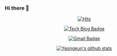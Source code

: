 ### Hi there 👋
<div align=center>

[![Hits](https://hits.seeyoufarm.com/api/count/incr/badge.svg?url=https%3A%2F%2Fgithub.com%yyeongeun)](https://hits.seeyoufarm.com) 

[![Tech Blog Badge](http://img.shields.io/badge/-Tech%20blog-black?style=flat-square&logo=github&link=https://zzsza.github.io/)](https://rladuddms.tistory.com/)
  
[![Gmail Badge](https://img.shields.io/badge/Gmail-d14836?style=flat-square&logo=Gmail&logoColor=white&link=mailto:shinmj.com)](mailto:ansdlf201567@gmail.com) 

[![Yeongeun's github stats](https://github-readme-stats.vercel.app/api?username=yyeongeun)](https://github.com/yyeongeun/github-readme-stats)
</div>



<!--

**yyeongeun/yyeongeun** is a ✨ _special_ ✨ repository because its `README.md` (this file) appears on your GitHub profile.

Here are some ideas to get you started:

- 🔭 I’m currently working on ...
- 🌱 I’m currently learning ...
- 👯 I’m looking to collaborate on ...
- 🤔 I’m looking for help with ...
- 💬 Ask me about ...
- 📫 How to reach me: ...
- 😄 Pronouns: ...
- ⚡ Fun fact: ...
-->

